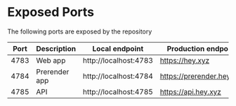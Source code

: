 # Exposed Ports

The following ports are exposed by the repository

| Port | Description   | Local endpoint        | Production endpoint       |
| ---- | ------------- | --------------------- | ------------------------- |
| 4783 | Web app       | http://localhost:4783 | https://hey.xyz           |
| 4784 | Prerender app | http://localhost:4784 | https://prerender.hey.xyz |
| 4785 | API           | http://localhost:4785 | https://api.hey.xyz       |
